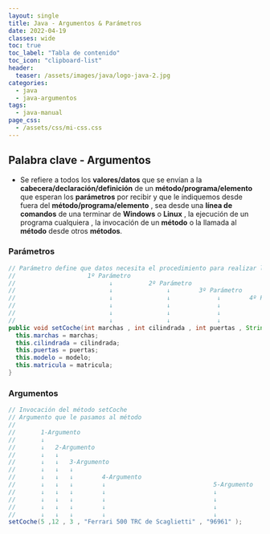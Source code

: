 ```yaml
---
layout: single
title: Java - Argumentos & Parámetros
date: 2022-04-19
classes: wide
toc: true
toc_label: "Tabla de contenido"
toc_icon: "clipboard-list"
header:
  teaser: /assets/images/java/logo-java-2.jpg
categories:
  - java
  - java-argumentos
tags:
  - java-manual
page_css: 
  - /assets/css/mi-css.css
---
```


## Palabra clave - Argumentos

* Se refiere a todos los **valores/datos** que se envían a la **cabecera/declaración/definición** de un **método/programa/elemento** que esperan los **parámetros** por recibir y que le indiquemos desde fuera del **método/programa/elemento**  , sea desde una **línea de comandos** de una terminar de **Windows** o **Linux** , la ejecución de un programa cualquiera , la invocación de un **método** o la llamada al **método** desde otros **métodos**.

### Parámetros

```java
// Parámetro define que datos necesita el procedimiento para realizar las operaciones
//                    1º Parámetro     
//                          ↓          2º Parámetro     
//                          ↓               ↓        3º Parámetro     
//                          ↓               ↓             ↓        4º Parámetro     
//                          ↓               ↓             ↓               ↓          5º Parámetro     
//                          ↓               ↓             ↓               ↓                ↓
//                          ↓               ↓             ↓               ↓                ↓
public void setCoche(int marchas , int cilindrada , int puertas , String modelo , String matricula){
  this.marchas = marchas;
  this.cilindrada = cilindrada;
  this.puertas = puertas;
  this.modelo = modelo;
  this.matricula = matricula;
}
```

### Argumentos

```java
// Invocación del método setCoche
// Argumento que le pasamos al método
// 
//       1-Argumento
//       ↓
//       ↓   2-Argumento
//       ↓   ↓
//       ↓   ↓   3-Argumento
//       ↓   ↓   ↓
//       ↓   ↓   ↓        4-Argumento
//       ↓   ↓   ↓        ↓                              5-Argumento
//       ↓   ↓   ↓        ↓                              ↓
//       ↓   ↓   ↓        ↓                              ↓
//       ↓   ↓   ↓        ↓                              ↓
//       ↓   ↓   ↓        ↓                              ↓
setCoche(5 ,12 , 3 , "Ferrari 500 TRC de Scaglietti" , "96961" );
```
